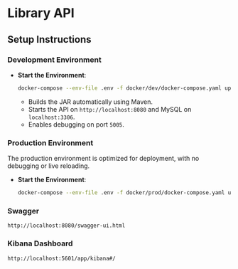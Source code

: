 # Library API

## Setup Instructions

### Development Environment

- **Start the Environment**:
   ```bash
   docker-compose --env-file .env -f docker/dev/docker-compose.yaml up --build -d
   ```
   - Builds the JAR automatically using Maven.
   - Starts the API on `http://localhost:8080` and MySQL on `localhost:3306`.
   - Enables debugging on port `5005`.


### Production Environment
The production environment is optimized for deployment, with no debugging or live reloading.

- **Start the Environment**:
   ```bash
   docker-compose --env-file .env -f docker/prod/docker-compose.yaml up --build -d
   ```

### Swagger
`http://localhost:8080/swagger-ui.html`

### Kibana Dashboard
`http://localhost:5601/app/kibana#/`